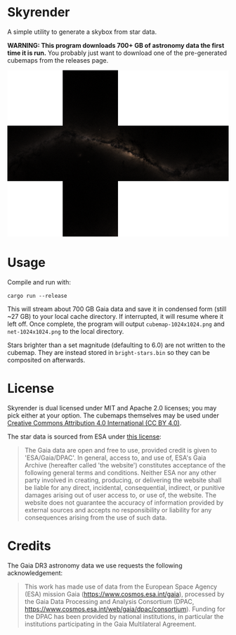 # Skyrender

A simple utility to generate a skybox from star data.

**WARNING: This program downloads 700+ GB of astronomy data the first time it is run.** You probably just want to download one of the pre-generated cubemaps from the releases page.

![Cubemap preview](preview.png)

# Usage

Compile and run with:
```
cargo run --release
```

This will stream about 700 GB Gaia data and save it in condensed form (still ~27 GB) to your local cache directory. If interrupted, it will resume where it left off. Once complete, the program will output `cubemap-1024x1024.png` and `net-1024x1024.png` to the local directory.

Stars brighter than a set magnitude (defaulting to 6.0) are not written to the cubemap. They are instead stored in `bright-stars.bin` so they can be composited on afterwards.

# License

Skyrender is dual licensed under MIT and Apache 2.0 licenses; you may pick either at your option. The cubemaps themselves may be used under [Creative Commons Attribution 4.0 International (CC BY 4.0)](https://creativecommons.org/licenses/by/4.0/).

The star data is sourced from ESA under [this license](https://www.cosmos.esa.int/web/gaia-users/license):

> The Gaia data are open and free to use, provided credit is given to 'ESA/Gaia/DPAC'. In general, access to, and use of, ESA's Gaia Archive (hereafter called 'the website') constitutes acceptance of the following general terms and conditions. Neither ESA nor any other party involved in creating, producing, or delivering the website shall be liable for any direct, incidental, consequential, indirect, or punitive damages arising out of user access to, or use of, the website. The website does not guarantee the accuracy of information provided by external sources and accepts no responsibility or liability for any consequences arising from the use of such data.

# Credits

The Gaia DR3 astronomy data we use requests the following acknowledgement:

> This work has made use of data from the European Space Agency (ESA) mission Gaia (https://www.cosmos.esa.int/gaia), processed by the Gaia Data Processing and Analysis Consortium (DPAC, https://www.cosmos.esa.int/web/gaia/dpac/consortium). Funding for the DPAC has been provided by national institutions, in particular the institutions participating in the Gaia Multilateral Agreement.
